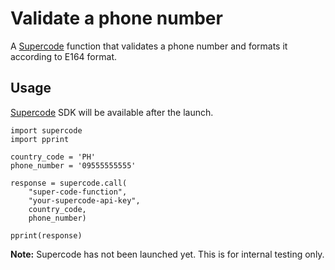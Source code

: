 # Validate a phone number

A [Supercode](http://gosupercode.com) function that validates a phone number and formats it according to E164 format.

## Usage

[Supercode](http://gosupercode.com) SDK will be available after the launch.

```
import supercode
import pprint

country_code = 'PH'
phone_number = '09555555555'

response = supercode.call(
    "super-code-function",
    "your-supercode-api-key",
    country_code,
    phone_number)

pprint(response)
```

**Note:** Supercode has not been launched yet. This is for internal testing only.
